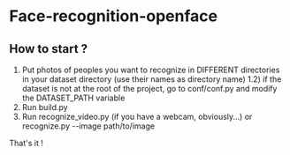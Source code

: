 # Face-recognition-openface

## How to start ?
1) Put photos of peoples you want to recognize in DIFFERENT directories in your dataset directory (use their names as directory name)
  1.2) if the dataset is not at the root of the project, go to conf/conf.py and modify the DATASET_PATH variable
2) Run build.py
3) Run recognize_video.py (if you have a webcam, obviously...) or recognize.py --image path/to/image

That's it !
